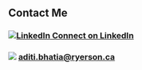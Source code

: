 ## Contact Me

### [![LinkedIn](http://lh6.googleusercontent.com/-UhgilO1hrtM/UsSvKkAFWOI/AAAAAAAACZc/9NESlAPfpEM/w100/linkedin.png) Connect on LinkedIn](http://ca.linkedin.com/in/aditibhatia)

### ![](http://lh5.googleusercontent.com/-JJ-R8vnHn5s/UsSvK0wCU9I/AAAAAAAACZg/yIOG75JcDS8/w100/mail.png) aditi.bhatia@ryerson.ca
